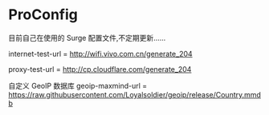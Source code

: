 # ProConfig
目前自己在使用的 Surge 配置文件,不定期更新......

internet-test-url = http://wifi.vivo.com.cn/generate_204

proxy-test-url = http://cp.cloudflare.com/generate_204

自定义 GeoIP 数据库
geoip-maxmind-url = https://raw.githubusercontent.com/Loyalsoldier/geoip/release/Country.mmdb
